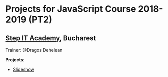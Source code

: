 # Projects for JavaScript Course 2018-2019 (PT2)
## [Step IT Academy](https://itstep.ro/), Bucharest 
Trainer: @Dragos Dehelean

**Projects**:

* [Slideshow](https://ghihaniscristin.github.io/StepIT_webdev_projects/Slideshow/) 

